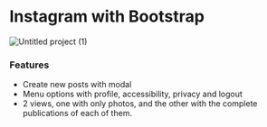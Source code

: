# Instagram with Bootstrap

![Untitled project (1)](https://github.com/robmab/2-Instagram-Feed-con-Bootstrap/assets/56076087/e70a3132-5875-4b44-977f-b44692404325)

### Features
- Create new posts with modal
- Menu options with profile, accessibility, privacy and logout
- 2 views, one with only photos, and the other with the complete publications of each of them.
